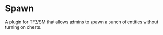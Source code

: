 Spawn
=====

A plugin for TF2/SM that allows admins to spawn a bunch of entities without turning on cheats.